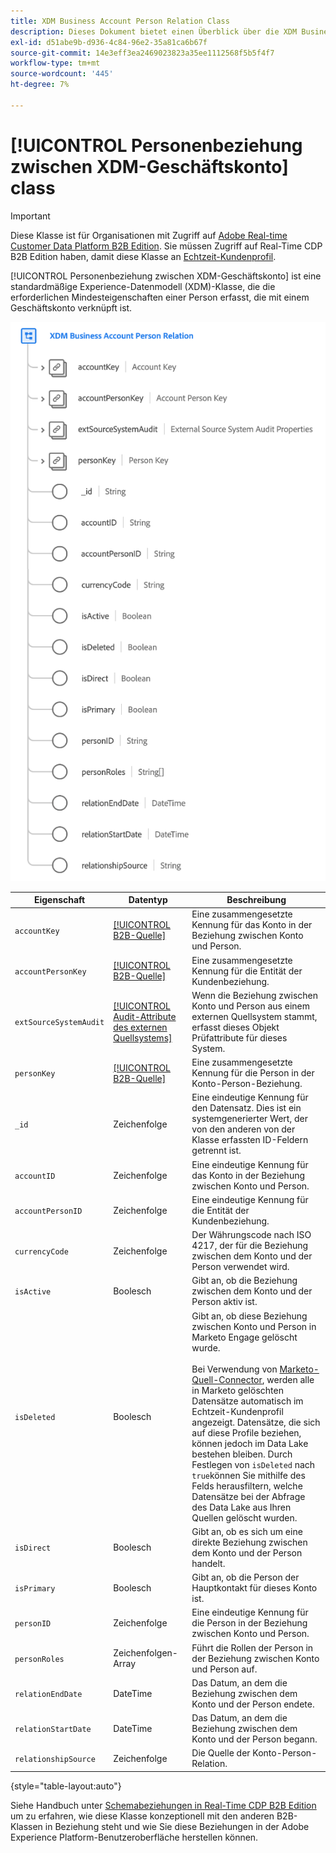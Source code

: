 ```yaml
---
title: XDM Business Account Person Relation Class
description: Dieses Dokument bietet einen Überblick über die XDM Business Account Person Relation-Klasse im Experience-Datenmodell (XDM).
exl-id: d51abe9b-d936-4c84-96e2-35a81ca6b67f
source-git-commit: 14e3eff3ea2469023823a35ee1112568f5b5f4f7
workflow-type: tm+mt
source-wordcount: '445'
ht-degree: 7%

---
```


# [!UICONTROL Personenbeziehung zwischen XDM-Geschäftskonto] class

>[!IMPORTANT]
>
>Diese Klasse ist für Organisationen mit Zugriff auf [Adobe Real-time Customer Data Platform B2B Edition](../../../rtcdp/b2b-overview.md). Sie müssen Zugriff auf Real-Time CDP B2B Edition haben, damit diese Klasse an [Echtzeit-Kundenprofil](../../../profile/home.md).

[!UICONTROL Personenbeziehung zwischen XDM-Geschäftskonto] ist eine standardmäßige Experience-Datenmodell (XDM)-Klasse, die die erforderlichen Mindesteigenschaften einer Person erfasst, die mit einem Geschäftskonto verknüpft ist.

![Die Struktur der XDM Business Account Person Relation-Klasse, wie sie in der Benutzeroberfläche angezeigt wird](../../images/classes/b2b/business-account-person-relation.png)

| Eigenschaft | Datentyp | Beschreibung |
| --- | --- | --- |
| `accountKey` | [[!UICONTROL B2B-Quelle]](../../data-types/b2b-source.md) | Eine zusammengesetzte Kennung für das Konto in der Beziehung zwischen Konto und Person. |
| `accountPersonKey` | [[!UICONTROL B2B-Quelle]](../../data-types/b2b-source.md) | Eine zusammengesetzte Kennung für die Entität der Kundenbeziehung. |
| `extSourceSystemAudit` | [[!UICONTROL Audit-Attribute des externen Quellsystems]](../../data-types/external-source-system-audit-attributes.md) | Wenn die Beziehung zwischen Konto und Person aus einem externen Quellsystem stammt, erfasst dieses Objekt Prüfattribute für dieses System. |
| `personKey` | [[!UICONTROL B2B-Quelle]](../../data-types/b2b-source.md) | Eine zusammengesetzte Kennung für die Person in der Konto-Person-Beziehung. |
| `_id` | Zeichenfolge | Eine eindeutige Kennung für den Datensatz. Dies ist ein systemgenerierter Wert, der von den anderen von der Klasse erfassten ID-Feldern getrennt ist. |
| `accountID` | Zeichenfolge | Eine eindeutige Kennung für das Konto in der Beziehung zwischen Konto und Person. |
| `accountPersonID` | Zeichenfolge | Eine eindeutige Kennung für die Entität der Kundenbeziehung. |
| `currencyCode` | Zeichenfolge | Der Währungscode nach ISO 4217, der für die Beziehung zwischen dem Konto und der Person verwendet wird. |
| `isActive` | Boolesch | Gibt an, ob die Beziehung zwischen dem Konto und der Person aktiv ist. |
| `isDeleted` | Boolesch | Gibt an, ob diese Beziehung zwischen Konto und Person in Marketo Engage gelöscht wurde.<br><br>Bei Verwendung von [Marketo-Quell-Connector](../../../sources/connectors/adobe-applications/marketo/marketo.md), werden alle in Marketo gelöschten Datensätze automatisch im Echtzeit-Kundenprofil angezeigt. Datensätze, die sich auf diese Profile beziehen, können jedoch im Data Lake bestehen bleiben. Durch Festlegen von `isDeleted` nach `true`können Sie mithilfe des Felds herausfiltern, welche Datensätze bei der Abfrage des Data Lake aus Ihren Quellen gelöscht wurden. |
| `isDirect` | Boolesch | Gibt an, ob es sich um eine direkte Beziehung zwischen dem Konto und der Person handelt. |
| `isPrimary` | Boolesch | Gibt an, ob die Person der Hauptkontakt für dieses Konto ist. |
| `personID` | Zeichenfolge | Eine eindeutige Kennung für die Person in der Beziehung zwischen Konto und Person. |
| `personRoles` | Zeichenfolgen-Array | Führt die Rollen der Person in der Beziehung zwischen Konto und Person auf. |
| `relationEndDate` | DateTime | Das Datum, an dem die Beziehung zwischen dem Konto und der Person endete. |
| `relationStartDate` | DateTime | Das Datum, an dem die Beziehung zwischen dem Konto und der Person begann. |
| `relationshipSource` | Zeichenfolge | Die Quelle der Konto-Person-Relation. |

{style=&quot;table-layout:auto&quot;}

Siehe Handbuch unter [Schemabeziehungen in Real-Time CDP B2B Edition](../../tutorials/relationship-b2b.md) um zu erfahren, wie diese Klasse konzeptionell mit den anderen B2B-Klassen in Beziehung steht und wie Sie diese Beziehungen in der Adobe Experience Platform-Benutzeroberfläche herstellen können.
